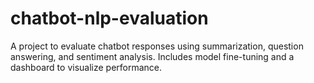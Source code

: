 # chatbot-nlp-evaluation
A project to evaluate chatbot responses using summarization, question answering, and sentiment analysis. Includes model fine-tuning and a dashboard to visualize performance.

